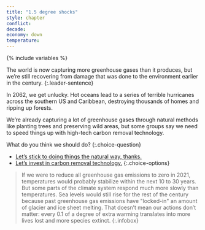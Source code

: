 ```yaml
---
title: "1.5 degree shocks"
style: chapter
conflict: 
decade: 
economy: down
temperature: 
---
```


{% include variables %}


The world is now capturing more greenhouse gases than it produces, but we’re still recovering from damage that was done to the environment earlier in the century.
{:.leader-sentence}

In 2062, we get unlucky. Hot oceans lead to a series of terrible hurricanes across the southern US and Caribbean, destroying thousands of homes and ripping up forests.

We’re already capturing a lot of greenhouse gases through natural methods like planting trees and preserving wild areas, but some groups say we need to speed things up with high-tech carbon removal technology.

What do you think we should do?
{:.choice-question}

- [Let’s stick to doing things the natural way, thanks.](chapter_eco-mitigation.html)
- [Let’s invest in carbon removal technology.](chapter_high-tech-1-5-mitigation.html)
{:.choice-options}

> If we were to reduce all greenhouse gas emissions to zero in 2021, temperatures would probably stabilize within the next 10 to 30&nbsp;years. But some parts of the climate system respond much more slowly than temperatures. Sea levels would still rise for the rest of the century because past greenhouse gas emissions have "locked-in" an amount of glacier and ice sheet melting. That doesn’t mean our actions don’t matter: every 0.1 of a degree of extra warming translates into more lives lost and more species extinct.
{:.infobox}

